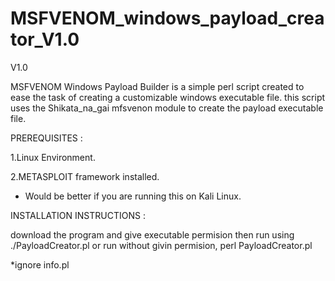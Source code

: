 # MSFVENOM_windows_payload_creator_V1.0
V1.0

MSFVENOM Windows Payload Builder is a simple perl script created to ease the task of creating a customizable 
windows executable file.
this script uses the Shikata_na_gai mfsvenon module to create the payload executable file.

PREREQUISITES : 

1.Linux Environment.

2.METASPLOIT framework installed.
* Would be better if you are running this on Kali Linux.


INSTALLATION INSTRUCTIONS :

download the program and give executable permision then run using ./PayloadCreator.pl
or run without givin permision, perl PayloadCreator.pl

*ignore info.pl


